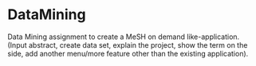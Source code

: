 # DataMining
Data Mining assignment to create a MeSH on demand like-application. (Input abstract, create data set, explain the project, show the term on the side, add another menu/more feature other than the existing application). 
